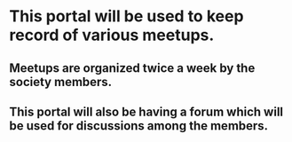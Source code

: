 # This portal will be used to keep record of various meetups.
## Meetups are organized twice a week by the society members.
## This portal will also be having a forum which will be used for discussions among the members.